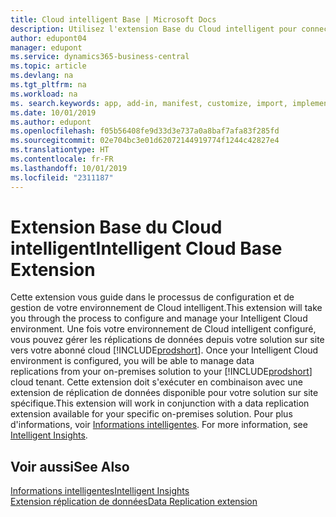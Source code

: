 ```yaml
---
title: Cloud intelligent Base | Microsoft Docs
description: Utilisez l'extension Base du Cloud intelligent pour connecter votre solution sur site à Business Central en ligne.
author: edupont04
manager: edupont
ms.service: dynamics365-business-central
ms.topic: article
ms.devlang: na
ms.tgt_pltfrm: na
ms.workload: na
ms. search.keywords: app, add-in, manifest, customize, import, implement
ms.date: 10/01/2019
ms.author: edupont
ms.openlocfilehash: f05b56408fe9d33d3e737a0a8baf7afa83f285fd
ms.sourcegitcommit: 02e704bc3e01d62072144919774f1244c42827e4
ms.translationtype: HT
ms.contentlocale: fr-FR
ms.lasthandoff: 10/01/2019
ms.locfileid: "2311187"
---
```

# <a name="intelligent-cloud-base-extension"></a><span data-ttu-id="1dac6-103">Extension Base du Cloud intelligent</span><span class="sxs-lookup"><span data-stu-id="1dac6-103">Intelligent Cloud Base Extension</span></span>

<span data-ttu-id="1dac6-104">Cette extension vous guide dans le processus de configuration et de gestion de votre environnement de Cloud intelligent.</span><span class="sxs-lookup"><span data-stu-id="1dac6-104">This extension will take you through the process to configure and manage your Intelligent Cloud environment.</span></span><span data-ttu-id="1dac6-105"> Une fois votre environnement de Cloud intelligent configuré, vous pouvez gérer les réplications de données depuis votre solution sur site vers votre abonné cloud [!INCLUDE[prodshort](includes/prodshort.md)].</span><span class="sxs-lookup"><span data-stu-id="1dac6-105"> Once your Intelligent Cloud environment is configured, you will be able to manage data replications from your on-premises solution to your [!INCLUDE[prodshort](includes/prodshort.md)] cloud tenant.</span></span> <span data-ttu-id="1dac6-106">Cette extension doit s'exécuter en combinaison avec une extension de réplication de données disponible pour votre solution sur site spécifique.</span><span class="sxs-lookup"><span data-stu-id="1dac6-106">This extension will work in conjunction with a data replication extension available for your specific on-premises solution.</span></span><span data-ttu-id="1dac6-107"> Pour plus d'informations, voir [Informations intelligentes](about-intelligent-cloud.md).</span><span class="sxs-lookup"><span data-stu-id="1dac6-107"> For more information, see [Intelligent Insights](about-intelligent-cloud.md).</span></span>  

## <a name="see-also"></a><span data-ttu-id="1dac6-108">Voir aussi</span><span class="sxs-lookup"><span data-stu-id="1dac6-108">See Also</span></span>

[<span data-ttu-id="1dac6-109">Informations intelligentes</span><span class="sxs-lookup"><span data-stu-id="1dac6-109">Intelligent Insights</span></span>](about-intelligent-cloud.md)  
[<span data-ttu-id="1dac6-110">Extension réplication de données</span><span class="sxs-lookup"><span data-stu-id="1dac6-110">Data Replication extension</span></span>](ui-extensions-data-replication.md)  
